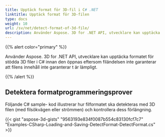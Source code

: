 ```yaml
---
title: Upptäck format för 3D-fil i C# .NET
linktitle: Upptäck format för 3D-filen
type: docs
weight: 10
url: /sv/net/detect-format-of-3d-file/
description: Använder Aspose. 3D for .NET API, utvecklare kan upptäcka formatet för stödda 3D filer i C# innan den öppnas eftersom filändelsen inte garanterar att filens innehåll inte garanterar t är lämpligt.
---
```

{{% alert color="primary" %}} 

Använder Aspose. 3D for .NET API, utvecklare kan upptäcka formatet för stödda 3D filer i C# innan den öppnas eftersom filändelsen inte garanterar att filens innehåll inte garanterar t är lämpligt.

{{% /alert %}} 
##  **Detektera formatprogrammeringsprover**
Följande C# sample- kod illustrerar hur filformatet ska detekteras med 3D filen (med filsökvägen eller strömmen) och kontrollera dess förlängning.

{{< gist "aspose-3d-gists" "9563193e834f0087b554c83130fcf7c7" "Examples-CSharp-Loading-and-Saving-DetectFormat-DetectFormat.cs" >}}
